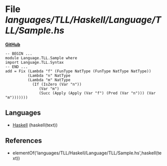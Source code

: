 # File _languages/TLL/Haskell/Language/TLL/Sample.hs_
**[GitHub](https://github.com/softlang/yas/blob/master/languages/TLL/Haskell/Language/TLL/Sample.hs)**
```
-- BEGIN ...
module Language.TLL.Sample where
import Language.TLL.Syntax
-- END ...
add = Fix (Lambda "f" (FunType NatType (FunType NatType NatType))
          (Lambda "n" NatType
          (Lambda "m" NatType
            (If (IsZero (Var "n"))
               (Var "m")
               (Succ (Apply (Apply (Var "f") (Pred (Var "n"))) (Var "m"))))))) 
```

## Languages
* [Haskell](../languages/Haskell.md) (haskell(text))

## References
* elementOf('languages/TLL/Haskell/Language/TLL/Sample.hs',haskell(text))
